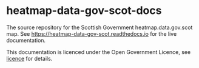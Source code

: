 # heatmap-data-gov-scot-docs

The source repository for the Scottish Government heatmap.data.gov.scot map. See
https://heatmap-data-gov-scot.readthedocs.io for the live documentation.

This documentation is licenced under the Open Government Licence, see [licence](license.md) for
details.
